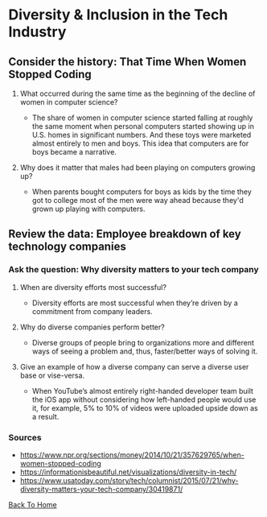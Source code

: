 # Diversity & Inclusion in the Tech Industry

## Consider the history: That Time When Women Stopped Coding

1. What occurred during the same time as the beginning of the decline of women in computer science?

    - The share of women in computer science started falling at roughly the same moment when personal computers started showing up in U.S. homes in significant numbers. And these toys were marketed almost entirely to men and boys. This idea that computers are for boys became a narrative.
2. Why does it matter that males had been playing on computers growing up?

    - When parents bought computers for boys as kids by the time they got to college most of the men were way ahead because they'd grown up playing with computers.

## Review the data: Employee breakdown of key technology companies

### Ask the question: Why diversity matters to your tech company

1. When are diversity efforts most successful?

    - Diversity efforts are most successful when they’re driven by a commitment from company leaders.
2. Why do diverse companies perform better?

    - Diverse groups of people bring to organizations more and different ways of seeing a problem and, thus, faster/better ways of solving it.
3. Give an example of how a diverse company can serve a diverse user base or vise-versa.

    - When YouTube’s almost entirely right-handed developer team built the iOS app without considering how left-handed people would use it, for example, 5% to 10% of videos were uploaded upside down as a result.

### Sources

- <https://www.npr.org/sections/money/2014/10/21/357629765/when-women-stopped-coding>
- <https://informationisbeautiful.net/visualizations/diversity-in-tech/>
- <https://www.usatoday.com/story/tech/columnist/2015/07/21/why-diversity-matters-your-tech-company/30419871/>

[Back To Home](../README.md)
